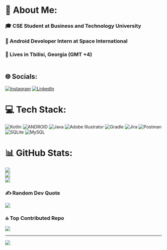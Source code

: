 # 💫 About Me:
### 🎓 CSE Student at Business and Technology University<br>
### 🏢 Android Developer Intern at Space International<br>
### 📍 Lives in Tbilisi, Georgia (GMT +4)<br><br>


## 🌐 Socials:
[![Instagram](https://img.shields.io/badge/Instagram-%23E4405F.svg?logo=Instagram&logoColor=white)](https://instagram.com/bchmsl) [![LinkedIn](https://img.shields.io/badge/LinkedIn-%230077B5.svg?logo=linkedin&logoColor=white)](https://linkedin.com/in/bchmsl) 

# 💻 Tech Stack:
![Kotlin](https://img.shields.io/badge/kotlin-%230095D5.svg?style=flat&logo=kotlin&logoColor=white) ![ANDROID](https://img.shields.io/badge/android-%2320232a.svg?style=flat&logo=android&logoColor=%a4c639) ![Java](https://img.shields.io/badge/java-%23ED8B00.svg?style=flat&logo=java&logoColor=white) ![Adobe Illustrator](https://img.shields.io/badge/adobeillustrator-%23FF9A00.svg?style=flat&logo=adobeillustrator&logoColor=white) ![Gradle](https://img.shields.io/badge/Gradle-02303A.svg?style=flat&logo=Gradle&logoColor=white) ![Jira](https://img.shields.io/badge/jira-%230A0FFF.svg?style=flat&logo=jira&logoColor=white) ![Postman](https://img.shields.io/badge/Postman-FF6C37?style=flat&logo=postman&logoColor=white) ![SQLite](https://img.shields.io/badge/sqlite-%2307405e.svg?style=flat&logo=sqlite&logoColor=white) ![MySQL](https://img.shields.io/badge/mysql-%2300f.svg?style=flat&logo=mysql&logoColor=white)
# 📊 GitHub Stats:
![](https://github-readme-stats.vercel.app/api?username=bchmsl&theme=onedark&hide_border=true&include_all_commits=true&count_private=true)<br/>
![](https://github-readme-streak-stats.herokuapp.com/?user=bchmsl&theme=onedark&hide_border=true)<br/>
![](https://github-readme-stats.vercel.app/api/top-langs/?username=bchmsl&theme=onedark&hide_border=true&include_all_commits=true&count_private=true&layout=compact)

### ✍️ Random Dev Quote
![](https://quotes-github-readme.vercel.app/api?type=horizontal&theme=dark)

### 🔝 Top Contributed Repo
![](https://github-contributor-stats.vercel.app/api?username=bchmsl&limit=5&theme=onedark&combine_all_yearly_contributions=true)

---
[![](https://visitcount.itsvg.in/api?id=bchmsl&icon=2&color=12)](https://visitcount.itsvg.in)
